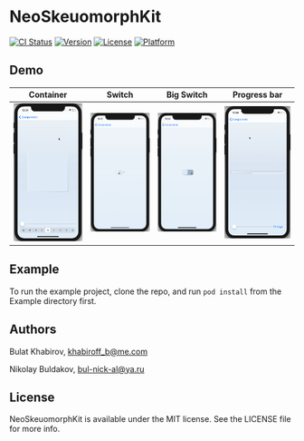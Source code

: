 # NeoSkeuomorphKit

[![CI Status](https://img.shields.io/travis/Nikolay/NeoSkeuomorphKit.svg?style=flat)](https://travis-ci.org/Nikolay/NeoSkeuomorphKit)
[![Version](https://img.shields.io/cocoapods/v/NeoSkeuomorphKit.svg?style=flat)](https://cocoapods.org/pods/NeoSkeuomorphKit)
[![License](https://img.shields.io/cocoapods/l/NeoSkeuomorphKit.svg?style=flat)](https://cocoapods.org/pods/NeoSkeuomorphKit)
[![Platform](https://img.shields.io/cocoapods/p/NeoSkeuomorphKit.svg?style=flat)](https://cocoapods.org/pods/NeoSkeuomorphKit)

## Demo

Container | Switch | Big Switch | Progress bar
--- | --- | --- | ---
![](https://github.com/bul-nick-al/neo-skeuomorph-kit-ios/blob/develop/demo/container.gif) | ![](https://github.com/bul-nick-al/neo-skeuomorph-kit-ios/blob/develop/demo/switch.gif) | ![](https://github.com/bul-nick-al/neo-skeuomorph-kit-ios/blob/develop/demo/bigSwitch.gif) | ![](https://github.com/bul-nick-al/neo-skeuomorph-kit-ios/blob/develop/demo/progress.gif)

<!---
### Container

[Video](https://youtu.be/CdFR2_WDpFs)

![](https://github.com/bul-nick-al/neo-skeuomorph-kit-ios/blob/develop/demo/containerConvex.png)
![](https://github.com/bul-nick-al/neo-skeuomorph-kit-ios/blob/develop/demo/containerConcave.png)

### Switch

[Video](https://youtu.be/-lsDUwfXHZ0)

![](https://github.com/bul-nick-al/neo-skeuomorph-kit-ios/blob/develop/demo/switchOn.png)
![](https://github.com/bul-nick-al/neo-skeuomorph-kit-ios/blob/develop/demo/switchOff.png)

### Switch3

[Video](https://youtu.be/atYNqaVyQF8)

![](https://github.com/bul-nick-al/neo-skeuomorph-kit-ios/blob/develop/demo/switch3On.png)
![](https://github.com/bul-nick-al/neo-skeuomorph-kit-ios/blob/develop/demo/switch3Off.png)

### Progress Bar

[Video](https://youtu.be/gvkTfJveh4g)

![](https://github.com/bul-nick-al/neo-skeuomorph-kit-ios/blob/develop/demo/progress.png)

-->

## Example

To run the example project, clone the repo, and run `pod install` from the Example directory first.

<!---

## Requirements

## Installation

NeoSkeuomorphKit is available through [CocoaPods](https://cocoapods.org). To install
it, simply add the following line to your Podfile:

```ruby
pod 'NeoSkeuomorphKit'
```

--->

## Authors

Bulat Khabirov, khabiroff_b@me.com

Nikolay Buldakov, bul-nick-al@ya.ru

## License

NeoSkeuomorphKit is available under the MIT license. See the LICENSE file for more info.
